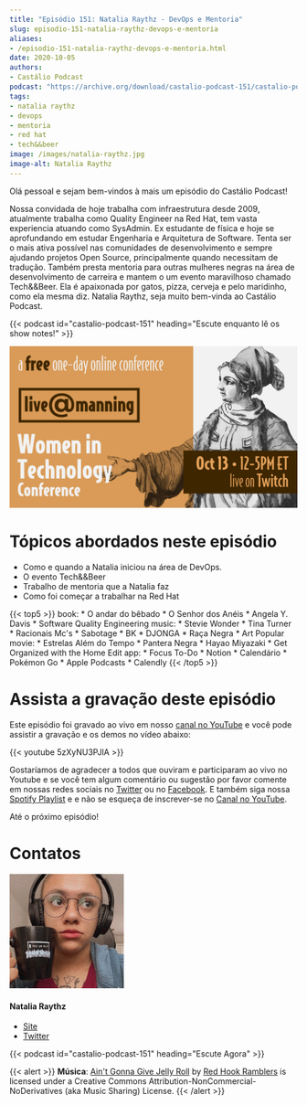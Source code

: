 ```yaml
---
title: "Episódio 151: Natalia Raythz - DevOps e Mentoria"
slug: episodio-151-natalia-raythz-devops-e-mentoria
aliases:
- /episodio-151-natalia-raythz-devops-e-mentoria.html
date: 2020-10-05
authors:
- Castálio Podcast
podcast: "https://archive.org/download/castalio-podcast-151/castalio-podcast-151.mp3"
tags:
- natalia raythz
- devops
- mentoria
- red hat
- tech&&beer
image: /images/natalia-raythz.jpg
image-alt: Natalia Raythz
---
```


Olá pessoal e sejam bem-vindos à mais um episódio do Castálio Podcast!

Nossa convidada de hoje trabalha com infraestrutura desde 2009, atualmente
trabalha como Quality Engineer na Red Hat, tem vasta experiencia atuando como
SysAdmin. Ex estudante de física e hoje se aprofundando em estudar Engenharia e
Arquitetura de Software. Tenta ser o mais ativa possível nas comunidades de
desenvolvimento e sempre ajudando projetos Open Source, principalmente quando
necessitam de tradução. Também presta mentoria para outras mulheres negras na
área de desenvolvimento de carreira e mantem o um evento maravilhoso chamado
Tech&&Beer. Ela é apaixonada por gatos, pizza, cerveja e pelo maridinho, como
ela mesma diz. Natalia Raythz, seja muito bem-vinda ao Castálio Podcast.

<div class="clearfix"></div>

{{< podcast id="castalio-podcast-151" heading="Escute enquanto lê os show notes!" >}}

<div class="row">
    <div class="col-md-12">
        <a href="http://mng.bz/Qxnj" target="_blank">
            <img class="img-fluid" src="/images/women-in-tech-conference.jpg" alt="live@manning Women in Technology" />
        </a>
    </div>
</div>

# Tópicos abordados neste episódio

- Como e quando a Natalia iniciou na área de DevOps.
- O evento Tech&&Beer
- Trabalho de mentoria que a Natalia faz
- Como foi começar a trabalhar na Red Hat

{{< top5 >}}
book:
    * O andar do bêbado
    * O Senhor dos Anéis
    * Angela Y. Davis
    * Software Quality Engineering
music:
    * Stevie Wonder
    * Tina Turner
    * Racionais Mc's
    * Sabotage
    * BK
    * DJONGA
    * Raça Negra
    * Art Popular
movie:
    * Estrelas Além do Tempo
    * Pantera Negra
    * Hayao Miyazaki
    * Get Organized with the Home Edit
app:
    * Focus To-Do
    * Notion
    * Calendário
    * Pokémon Go
    * Apple Podcasts
    * Calendly
{{< /top5 >}}

# Assista a gravação deste episódio

Este episódio foi gravado ao vivo em nosso [canal no
YouTube](http://youtube.com/castaliopodcast) e você pode assistir a gravação e
os demos no vídeo abaixo:

{{< youtube 5zXyNU3PJlA >}}

Gostaríamos de agradecer a todos que ouviram e participaram ao vivo no Youtube
e se você tem algum comentário ou sugestão por favor comente em nossas redes
sociais no [Twitter](https://twitter.com/castaliopod) ou no
[Facebook](https://www.facebook.com/castaliopod). E também siga nossa [Spotify
Playlist](https://open.spotify.com/user/elyezermr/playlist/0PDXXZRXbJNTPVSnopiMXg)
e e não se esqueça de inscrever-se no [Canal no
YouTube](http://youtube.com/castaliopodcast).

Até o próximo episódio!

# Contatos

<div class="row">
    <div class="col-md-6">
        <p>
        <div class="media">
        <div class="media-left">
            <img class="media-object rounded-circle img-thumbnail" src="/images/natalia-raythz.jpg" alt="Natalia Raythz" width="200px">
        </div>
        <div class="media-body">
            <h4 class="media-heading">Natalia Raythz</h4>
            <ul class="list-unstyled">
                <li><i class="bi bi-link"></i> <a href="https://shebangbash.dev/">Site</a></li>
                <li><i class="bi bi-twitter"></i> <a href="https://twitter.com/shebangbash">Twitter</a></li>
            </ul>
        </div>
        </div>
        </p>
    </div>
</div>

{{< podcast id="castalio-podcast-151" heading="Escute Agora" >}}

{{< alert >}}
**Música**: [Ain\'t Gonna Give Jelly
Roll](http://freemusicarchive.org/music/Red_Hook_Ramblers/Live__WFMU_on_Antique_Phonograph_Music_Program_with_MAC_Feb_8_2011/Red_Hook_Ramblers_-_12_-_Aint_Gonna_Give_Jelly_Roll)
by [Red Hook Ramblers](http://www.redhookramblers.com/) is licensed under a
Creative Commons Attribution-NonCommercial-NoDerivatives (aka Music Sharing)
License.
{{< /alert >}}
